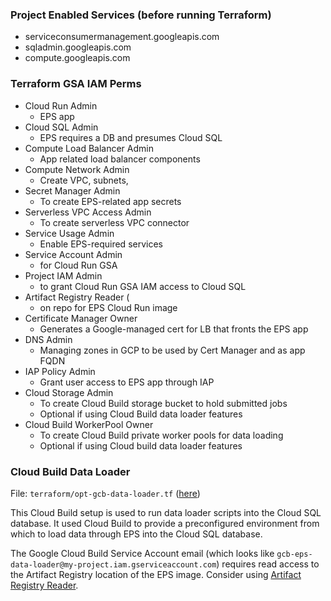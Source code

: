 ### Project Enabled Services (before running Terraform)
* serviceconsumermanagement.googleapis.com
* sqladmin.googleapis.com
* compute.googleapis.com

### Terraform GSA IAM Perms
* Cloud Run Admin
  * EPS app
* Cloud SQL Admin
  * EPS requires a DB and presumes Cloud SQL
* Compute Load Balancer Admin
  * App related load balancer components
* Compute Network Admin
  * Create VPC, subnets,
* Secret Manager Admin
  * To create EPS-related app secrets  
* Serverless VPC Access Admin
  * To create serverless VPC connector
* Service Usage Admin
  * Enable EPS-required services
* Service Account Admin
  * for Cloud Run GSA
* Project IAM Admin
  * to grant Cloud Run GSA IAM access to Cloud SQL
* Artifact Registry Reader (
  * on repo for EPS Cloud Run image
* Certificate Manager Owner
  * Generates a Google-managed cert for LB that fronts the EPS app
* DNS Admin
  * Managing zones in GCP to be used by Cert Manager and as app FQDN
* IAP Policy Admin
  * Grant user access to EPS app through IAP
* Cloud Storage Admin
  * To create Cloud Build storage bucket to hold submitted jobs
  * Optional if using Cloud Build data loader features
* Cloud Build WorkerPool Owner
  * To create Cloud Build private worker pools for data loading
  * Optional if using Cloud build data loader features

### Cloud Build Data Loader

File: `terraform/opt-gcb-data-loader.tf` ([here](./opt-gcb-data-loader.tf))

This Cloud Build setup is used to run data loader scripts into the Cloud SQL database.  It used Cloud Build to provide
a preconfigured environment from which to load data through EPS into the Cloud SQL database.  

The Google Cloud Build Service Account email (which looks like `gcb-eps-data-loader@my-project.iam.gserviceaccount.com`) requires
read access to the Artifact Registry location of the EPS image.  Consider using [Artifact Registry Reader](https://cloud.google.com/artifact-registry/docs/access-control#roles).